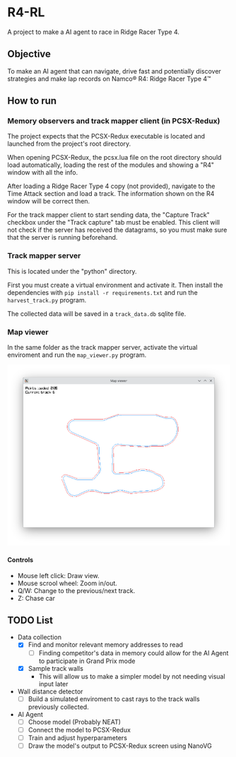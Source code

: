 # R4-RL
A project to make a AI agent to race in Ridge Racer Type 4.

## Objective
To make an AI agent that can navigate, drive fast and potentially discover strategies and make lap records on Namco® R4: Ridge Racer Type 4™

## How to run
### Memory observers and track mapper client (in PCSX-Redux)
The project expects that the PCSX-Redux executable is located and launched from the project's root directory.

When opening PCSX-Redux, the pcsx.lua file on the root directory should load automatically, loading the rest of the modules and showing a "R4" window with all the info.

After loading a Ridge Racer Type 4 copy (not provided), navigate to the Time Attack section and load a track. The information shown on the R4 window will be correct then.

For the track mapper client to start sending data, the "Capture Track" checkbox under the "Track capture" tab must be enabled. This client will not check if the server has received the datagrams, so you must make sure that the server is running beforehand.

### Track mapper server
This is located under the "python" directory.

First you must create a virtual environment and activate it. Then install the dependencies with `pip install -r requirements.txt` and run the `harvest_track.py` program.

The collected data will be saved in a `track_data.db` sqlite file.

### Map viewer
In the same folder as the track mapper server, activate the virtual enviroment and run the `map_viewer.py` program.

![](screenshots/map_viewer.png)

#### Controls
- Mouse left click: Draw view.
- Mouse scrool wheel: Zoom in/out.
- Q/W: Change to the previous/next track.
- Z: Chase car

## TODO List
- Data collection
    - [x] Find and monitor relevant memory addresses to read
        - [ ] Finding competitor's data in memory could allow for the AI Agent to participate in Grand Prix mode
    - [x] Sample track walls
        - This will allow us to make a simpler model by not needing visual input later
- Wall distance detector
    - [ ] Build a simulated enviroment to cast rays to the track walls previously collected.
- AI Agent
    - [ ] Choose model (Probably NEAT)
    - [ ] Connect the model to PCSX-Redux
    - [ ] Train and adjust hyperparameters
    - [ ] Draw the model's output to PCSX-Redux screen using NanoVG